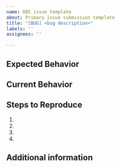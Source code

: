```yaml
---
name: OBS issue template
about: Primary issue submission template
title: "[BUG] <bug description>"
labels: ''
assignees: ''

---
```


<!--- The OBS Studio GitHub issue tracker is **ONLY** to be used for reporting bugs that have replication steps. New features should be discussed on our Discord (https://obsproject.com/discord/) or Ideas page (https://ideas.obsproject.com/). For support issues, use the Discord or forums (https://obsproject.com/forum/) -->

<!--- Provide a general summary of the issue in the Title above -->

## Expected Behavior
<!--- Tell us what should happen -->

## Current Behavior
<!--- Tell us what happens instead of the expected behavior. -->
<!--- Please include a log file here if possible. -->

## Steps to Reproduce
<!--- Provide a link to a live example, or an unambiguous set of steps to -->
<!--- reproduce this bug. Include code to reproduce, if relevant. Pictures -->
<!--- and video are encouraged if applicable. -->
1.
2.
3.
4.

## Additional information
<!--- Not obligatory, but provide any additional details or information -->
<!--- that you feel might be relevant to the issue -->
